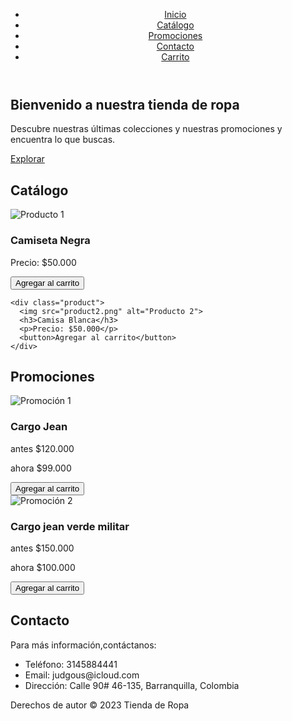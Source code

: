 <!DOCTYPE html>
<html>
<head>
  <title>Tienda de Ropa</title>
  <link rel="stylesheet" type="text/css" href="styles.css">
</head>
<body>
  <header>
    <nav>
      <ul>
        <li><a href="#hero">Inicio</a></li>
        <li><a href="#catalog">Catálogo</a></li>
        <li><a href="#promotions">Promociones</a></li>
        <li><a href="#contact">Contacto</a></li>
        <li><a href="#carrito">Carrito</a></li>
      </ul>
    </nav>
  </header>
  <section id="hero">
    <h1>Bienvenido a nuestra tienda de ropa</h1>
    <p>Descubre nuestras últimas colecciones y nuestras promociones y  encuentra lo que buscas.</p>
    <a href="#catalog">Explorar</a>

  </section>
  <section id="catalog">
    <h2>Catálogo</h2>
    <div class="product">
      <img src="product1.png" alt="Producto 1">
      <h3>Camiseta Negra</h3>
      <p>Precio: $50.000</p>
      <button>Agregar al carrito</button>
    </div>
 
    <div class="product">
      <img src="product2.png" alt="Producto 2">
      <h3>Camisa Blanca</h3>
      <p>Precio: $50.000</p>
      <button>Agregar al carrito</button>
    </div>
  </section>
</section>
  <section id="promotions">
    <h2>Promociones</h2>
    <div class="promotion">
      <img src="promotion1.png" alt="Promoción 1">
      <h3>Cargo Jean</h3>
      <p>antes $120.000 </p>
        ahora $99.000
      </p>
      <button>Agregar al carrito</button>
    </div>
    <div class="promotion">
      <img src="promotion2.png" alt="Promoción 2">
      <h3>Cargo jean verde militar</h3>
      <p>antes $150.000</p>
        ahora $100.000
    </p>
    <button>Agregar al carrito</button>
    </div>
  
  </section>
  <section id="contact">
    <h2>Contacto</h2>
    <p>Para más información,contáctanos:</p>
    <ul>
      <li>Teléfono: 3145884441 </li>
      <li>Email: judgous@icloud.com</li>
      <li>Dirección: Calle 90# 46-135, Barranquilla, Colombia </li>
    </ul>
  </section>
  <footer>
    <p>Derechos de autor &copy; 2023 Tienda de Ropa</p>
  </footer>
</body>
</html>
